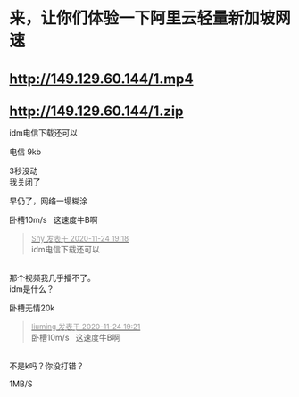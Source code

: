 # 来，让你们体验一下阿里云轻量新加坡网速


<br />
<strong><font size="5"><a href="http://149.129.60.144/1.mp4" target="_blank">http://149.129.60.144/1.mp4</a><br />
<br />
<a href="http://149.129.60.144/1.zip" target="_blank">http://149.129.60.144/1.zip</a></font></strong>

<img src="static/image/smiley/yct/022.gif" smilieid="42" border="0" alt="" />idm电信下载还可以

电信 9kb&nbsp;&nbsp;<img src="static/image/smiley/default/lol.gif" smilieid="12" border="0" alt="" />

3秒没动 <br />
我关闭了

早仍了，网络一塌糊涂

卧槽10m/s&nbsp; &nbsp;这速度牛B啊

<div class="quote"><blockquote><font size="2"><a href="https://www.hostloc.com/forum.php?mod=redirect&amp;goto=findpost&amp;pid=9509432&amp;ptid=770848" target="_blank"><font color="#999999">Shy 发表于 2020-11-24 19:18</font></a></font><br />
idm电信下载还可以</blockquote></div><br />
那个视频我几乎播不了。<br />
idm是什么？

卧槽无情20k<img id="aimg_FwT2s" onclick="zoom(this, this.src, 0, 0, 0)" class="zoom" src="https://cdn.jsdelivr.net/gh/hishis/forum-master/public/images/patch.gif" onmouseover="img_onmouseoverfunc(this)" onload="thumbImg(this)" border="0" alt="" />

<div class="quote"><blockquote><font size="2"><a href="https://www.hostloc.com/forum.php?mod=redirect&amp;goto=findpost&amp;pid=9509448&amp;ptid=770848" target="_blank"><font color="#999999">liuming 发表于 2020-11-24 19:21</font></a></font><br />
卧槽10m/s&nbsp; &nbsp;这速度牛B啊</blockquote></div><br />
不是k吗？你没打错？

1MB/S
